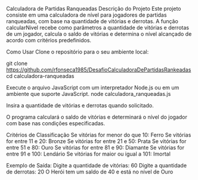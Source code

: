 Calculadora de Partidas Ranqueadas
Descrição do Projeto
Este projeto consiste em uma calculadora de nível para jogadores de partidas ranqueadas, com base na quantidade de vitórias e derrotas. A função calcularNivel recebe como parâmetros a quantidade de vitórias e derrotas de um jogador, calcula o saldo de vitórias e determina o nível alcançado de acordo com critérios predefinidos.

Como Usar
Clone o repositório para o seu ambiente local:

git clone https://github.com/rfonseca1985/DesafioCalculadoraDePartidasRankeadas
cd calculadora-ranqueadas

Execute o arquivo JavaScript com um interpretador Node.js ou em um ambiente que suporte JavaScript.
node calculadora_ranqueadas.js

Insira a quantidade de vitórias e derrotas quando solicitado.

O programa calculará o saldo de vitórias e determinará o nível do jogador com base nas condições especificadas.

Critérios de Classificação
Se vitórias for menor do que 10: Ferro
Se vitórias for entre 11 e 20: Bronze
Se vitórias for entre 21 e 50: Prata
Se vitórias for entre 51 e 80: Ouro
Se vitórias for entre 81 e 90: Diamante
Se vitórias for entre 91 e 100: Lendário
Se vitórias for maior ou igual a 101: Imortal

Exemplo de Saída:
Digite a quantidade de vitórias: 60
Digite a quantidade de derrotas: 20
O Herói tem um saldo de 40 e está no nível de Ouro
